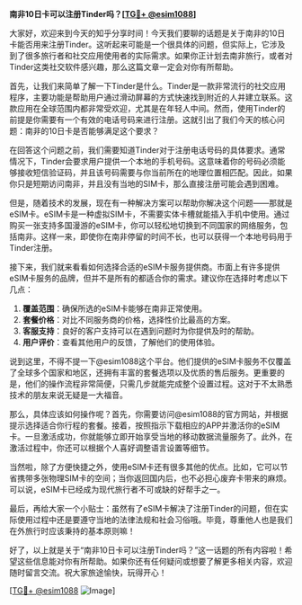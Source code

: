 **南非10日卡可以注册Tinder吗？[[TG💪+ @esim1088](https://t.me/s/esim1088)]**

大家好，欢迎来到今天的知乎分享时间！今天我们要聊的话题是关于南非的10日卡能否用来注册Tinder。这听起来可能是一个很具体的问题，但实际上，它涉及到了很多旅行者和社交应用使用者的实际需求。如果你正计划去南非旅行，或者对Tinder这类社交软件感兴趣，那么这篇文章一定会对你有所帮助。

首先，让我们来简单了解一下Tinder是什么。Tinder是一款非常流行的社交应用程序，主要功能是帮助用户通过滑动屏幕的方式快速找到附近的人并建立联系。这款应用在全球范围内都非常受欢迎，尤其是在年轻人中间。然而，使用Tinder的前提是你需要有一个有效的电话号码来进行注册。这就引出了我们今天的核心问题：南非的10日卡是否能够满足这个要求？

在回答这个问题之前，我们需要知道Tinder对于注册电话号码的具体要求。通常情况下，Tinder会要求用户提供一个本地的手机号码。这意味着你的号码必须能够接收短信验证码，并且该号码需要与你当前所在的地理位置相匹配。因此，如果你只是短期访问南非，并且没有当地的SIM卡，那么直接注册可能会遇到困难。

但是，随着技术的发展，现在有一种解决方案可以帮助你解决这个问题——那就是eSIM卡。eSIM卡是一种虚拟SIM卡，不需要实体卡槽就能插入手机中使用。通过购买一张支持多国漫游的eSIM卡，你可以轻松地切换到不同国家的网络服务，包括南非。这样一来，即使你在南非停留的时间不长，也可以获得一个本地号码用于Tinder注册。

接下来，我们就来看看如何选择合适的eSIM卡服务提供商。市面上有许多提供eSIM卡服务的品牌，但并不是所有的都适合你的需求。建议你在选择时考虑以下几点：

1. **覆盖范围**：确保所选的eSIM卡能够在南非正常使用。
2. **套餐价格**：对比不同服务商的价格，选择性价比最高的方案。
3. **客服支持**：良好的客户支持可以在遇到问题时为你提供及时的帮助。
4. **用户评价**：查看其他用户的反馈，了解他们的使用体验。

说到这里，不得不提一下@esim1088这个平台。他们提供的eSIM卡服务不仅覆盖了全球多个国家和地区，还拥有丰富的套餐选项以及优质的售后服务。更重要的是，他们的操作流程非常简便，只需几步就能完成整个设置过程。这对于不太熟悉技术的朋友来说无疑是一大福音。

那么，具体应该如何操作呢？首先，你需要访问@esim1088的官方网站，并根据提示选择适合你行程的套餐。接着，按照指示下载相应的APP并激活你的eSIM卡。一旦激活成功，你就能够立即开始享受当地的移动数据流量服务了。此外，在激活过程中，你还可以根据个人喜好调整语言设置等细节。

当然啦，除了方便快捷之外，使用eSIM卡还有很多其他的优点。比如，它可以节省携带多张物理SIM卡的空间；当你返回国内后，也不必担心废弃卡带来的麻烦。可以说，eSIM卡已经成为现代旅行者不可或缺的好帮手之一。

最后，再给大家一个小贴士：虽然有了eSIM卡解决了注册Tinder的问题，但在实际使用过程中还是要遵守当地的法律法规和社会习俗哦。毕竟，尊重他人也是我们在外旅行时应该秉持的基本原则嘛！

好了，以上就是关于“南非10日卡可以注册Tinder吗？”这一话题的所有内容啦！希望这些信息能对你有所帮助。如果你还有任何疑问或想要了解更多相关内容，欢迎随时留言交流。祝大家旅途愉快，玩得开心！

[[TG💪+ @esim1088](https://t.me/s/esim1088) ![Image](https://i.postimg.cc/4NQfJmqS/Snipaste-2025-05-13-00-14-12.png)]